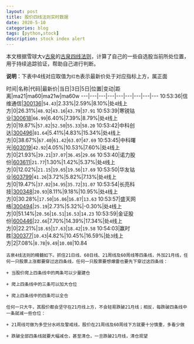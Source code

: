 ```yaml
---
layout: post
title: 股价四线法则实时数据
date: 2020-5-10
categories: blog
tags: [python,stock]
description: stock index alert
---
```



本文根据雪球大v[古泉](https://xueqiu.com/u/7148646888)的[古泉四线法则](https://xueqiu.com/7148646888/130498192)，计算了自己的一些自选股当前所处位置，用于持续追踪验证，帮助自己进行判断。

**说明**：下表中4线对应取值为`红色`表示最新价处于对应指标上方，属正面

时间|名称|代码|最新价|当日|3日|5日|位置|变动|距离|ma21|ma60|ma21w|ma60w
---|---|---|---|---|---|---|---|---
10:53:36|信维通信|[300136](https://xueqiu.com/S/SZ300136)|`54.43`|2.33%|2.59%|8.10%|处`4`线上方|0|26.31%|`48.92`|`43.16`|`43.79`|`37.91`
10:53:39|寒锐钴业|[300618](https://xueqiu.com/S/SZ300618)|`66.99`|6.40%|7.39%|8.79%|处`4`线上方|0|19.87%|`57.82`|`52.50`|`55.33`|`58.20`
10:53:42|中科创达|[300496](https://xueqiu.com/S/SZ300496)|`81.64`|5.41%|4.83%|15.34%|处`4`线上方|0|38.67%|`67.40`|`61.42`|`63.07`|`47.69`
10:53:45|中科曙光|[603019](https://xueqiu.com/S/SH603019)|`42.92`|4.05%|10.53%|7.60%|处`4`线上方|0|21.93%|`39.21`|`37.07`|`36.45`|`29.66`
10:53:40|诺力股份|[603611](https://xueqiu.com/S/SH603611)|`21.77`|1.30%|1.42%|5.37%|处`4`线上方|0|12.02%|`21.15`|`19.65`|`19.56`|`17.69`
10:53:50|华友钴业|[603799](https://xueqiu.com/S/SH603799)|`41.26`|3.72%|5.82%|7.13%|处`4`线上方|0|19.47%|`37.02`|`34.95`|`35.72`|`31.07`
10:53:54|长亮科技|[300348](https://xueqiu.com/S/SZ300348)|`20.93`|8.11%|9.18%|10.95%|处`4`线上方|0|30.28%|`17.50`|`16.86`|`16.87`|`13.63`
10:53:57|盛天网络|[300494](https://xueqiu.com/S/SZ300494)|`25.19`|2.73%|5.32%|-0.30%|处`4`线上方|0|51.14%|`20.56`|`16.51`|`16.53`|`14.23`
10:53:59|金证股份|[600446](https://xueqiu.com/S/SH600446)|`22.66`|7.70%|14.39%|17.34%|处`4`线上方|0|22.21%|`18.65`|`17.63`|`18.42`|`19.58`
10:54:03|赢时胜|[300377](https://xueqiu.com/S/SZ300377)|`10.43`|4.82%|10.45%|16.59%|处`3`线上方|2|7.08%|`8.78`|`9.49`|`10.08`|10.84

```
古泉4线法则的精髓如下。抓住21日线、60日线、21周线及60周线等四条线，外加21月线，任何一只股票上涨都要穿过这四条线，任何一只股票要想爆雷也要先下穿过这四条线：

+ 当股价爬上四条线中的两条可以少量建仓

+ 爬上四条线中的三条可以加大仓位

+ 爬上四条线中的四条可以全仓

任何一只大牛，其股价都会坚守在21月线上方，不会轻易跌破21月线；相反，每跌破四条线中一条就减一些仓位：

+ 21周线可做为多空分水岭及警戒线，股价在21周线及60周线下方就要十分慎重，多看少做

+ 跌破全部四条线就要大幅减仓，甚至清仓，一旦跌破21月线，清仓观望
```